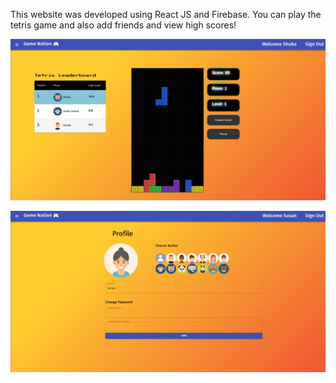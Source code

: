 This website was developed using React JS and Firebase. You can play the tetris game and also add friends and view high scores!

![Tetris preview not available](https://github.com/snehask7/Game-Website/blob/master/TetrisPreview.png?raw=true)

![profile preview not available](https://github.com/snehask7/Game-Website/blob/master/ProfilePreview.png?raw=true)


